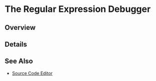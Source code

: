 The Regular Expression Debugger
===============================

## Overview




## Details




## See Also
* [Source Code Editor](Source_Code_Editor.md)
